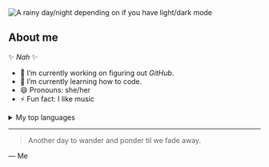 <picture>
 <source media="(prefers-color-scheme: dark)" srcset="https://images.pexels.com/photos/8988969/pexels-photo-8988969.jpeg?auto=compress&cs=tinysrgb&w=1260&h=750&dpr=1">
 <source media="(prefers-color-scheme: light)" srcset="https://images.pexels.com/photos/5873775/pexels-photo-5873775.jpeg?auto=compress&cs=tinysrgb&w=1260&h=750&dpr=1">
 <img alt="A rainy day/night depending on if you have light/dark mode" src="YOUR-DEFAULT-IMAGE">
</picture>

## About me

✨ *Nah* ✨
- 🔭 I’m currently working on figuring out *GitHub*.
- 🌱 I’m currently learning how to code.
- 😄 Pronouns: she/her
- ⚡ Fun fact: I like music
<!-- TO DO: add more details about me later -->

<details>
<summary>My top languages</summary>
  
| Rank | Languages      |
|-----:|----------------|
|     1| Python         |
|     2| Javascript     |
|     3| C              |

</details>

---
> Another day to wander and ponder til we fade away.

— Me
